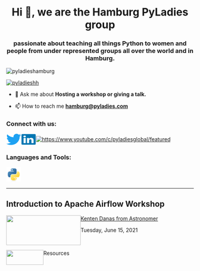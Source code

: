 <h1 align="center">Hi 👋, we are the Hamburg PyLadies group</h1>
<h3 align="center">passionate about teaching all things Python to women and people from under represented groups all over the world and in Hamburg.</h3>

<p align="left"> <img src="https://komarev.com/ghpvc/?username=pyladieshamburg&label=Profile%20views&color=0e75b6&style=flat" alt="pyladieshamburg" /> </p>


<p align="left"> <a href="https://twitter.com/pyladieshh" target="blank"><img src="https://img.shields.io/twitter/follow/pyladieshh?logo=twitter&style=for-the-badge" alt="pyladieshh" /></a> </p>

- 💬 Ask me about **Hosting a workshop or giving a talk.**

- 📫 How to reach me **hamburg@pyladies.com**

<h3 align="left">Connect with us:</h3>
<p align="left">
<a href="https://twitter.com/pyladieshh" target="blank"><img align="center" src="https://github.com/devicons/devicon/raw/master/icons/twitter/twitter-original.svg" alt="pyladieshh" height="30" width="40" /></a><a href="https://linkedin.com/in/https://www.linkedin.com/groups/13887767/" target="blank"><img align="center" src="https://github.com/devicons/devicon/raw/master/icons/linkedin/linkedin-original.svg" alt="https://www.linkedin.com/groups/13887767/" height="30" width="40" /></a><a href="https://www.youtube.com/c/https://www.youtube.com/c/pyladiesglobal/featured" target="blank"><img align="center" src="https://upload.wikimedia.org/wikipedia/commons/thumb/e/e1/Logo_of_YouTube_%282015-2017%29.svg/1004px-Logo_of_YouTube_%282015-2017%29.svg.png" alt="https://www.youtube.com/c/pyladiesglobal/featured" height="30" width="40" /></a>
</p>

<h3 align="left">Languages and Tools:</h3>
<p align="left"> <a href="https://www.python.org" target="_blank"> <img src="https://github.com/devicons/devicon/blob/master/icons/python/python-original.svg" alt="python" width="40" height="40"/> </a> </p>

<hr>
<h2> Introduction to Apache Airflow Workshop </h2>
<img align="left" src="https://upload.wikimedia.org/wikipedia/commons/thumb/d/de/AirflowLogo.png/800px-AirflowLogo.png" width="200" height="80"/> 

<p><a href="https://www.linkedin.com/in/kentendanas/">Kenten Danas from Astronomer</a></p>
<p>Tuesday, June 15, 2021</p>

</br>
<p><a href="https://www.meetup.com/PyLadies-Hamburg/events/278395525/"><img align="left" src="https://upload.wikimedia.org/wikipedia/commons/2/2a/Meetup_long.png" width="100" height="40"/></a>
</p>

 
 

 
<p align="left">Resources</p> 
 



